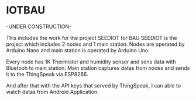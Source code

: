 # IOTBAU

-UNDER CONSTRUCTION-

This includes the work for the project SEEDIOT for BAU
SEEDIOT is the project which includes 2 nodes and 1 main station. Nodes are operated by Arduino Nano and main station is operated by Arduino Uno.

Every node has 1K Thermistor and humidity sensor and sens data with Bluetooh to main station.
Main station captures datas from nodes and sends it to the ThingSpeak via ESP8266.

And after that with the API keys that served by ThingSpeak, I can able to watch datas from Android Application.
